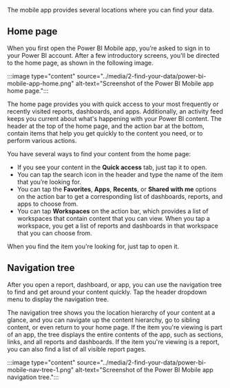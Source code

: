 The mobile app provides several locations where you can find your data.

## Home page

When you first open the Power BI Mobile app, you’re asked to sign in to your Power BI account. After a few introductory screens, you'll be directed to the home page, as shown in the following image.
 
:::image type="content" source="../media/2-find-your-data/power-bi-mobile-app-home.png" alt-text="Screenshot of the Power BI Mobile app home page.":::

The home page provides you with quick access to your most frequently or recently visited reports, dashboards, and apps. Additionally, an activity feed keeps you current about what's happening with your Power BI content. The header at the top of the home page, and the action bar at the bottom, contain items that help you get quickly to the content you need, or to perform various actions.

You have several ways to find your content from the home page:

* If you see your content in the **Quick access** tab, just tap it to open.
* You can tap the search icon in the header and type the name of the item that you’re looking for.
* You can tap the **Favorites**, **Apps**, **Recents**, or **Shared with me** options on the action bar to get a corresponding list of dashboards, reports, and apps to choose from.
* You can tap **Workspaces** on the action bar, which provides a list of workspaces that contain content that you can view. When you tap a workspace, you get a list of reports and dashboards in that workspace that you can choose from.

When you find the item you're looking for, just tap to open it.

## Navigation tree

After you open a report, dashboard, or app, you can use the navigation tree to find and get around your content quickly. Tap the header dropdown menu to display the navigation tree.

The navigation tree shows you the location hierarchy of your content at a glance, and you can navigate up the content hierarchy, go to sibling content, or even return to your home page. If the item you're viewing is part of an app, the tree displays the entire contents of the app, such as sections, links, and all reports and dashboards. If the item you're viewing is a report, you can also find a list of all visible report pages.

:::image type="content" source="../media/2-find-your-data/power-bi-mobile-nav-tree-1.png" alt-text="Screenshot of the Power BI Mobile app navigation tree.":::
